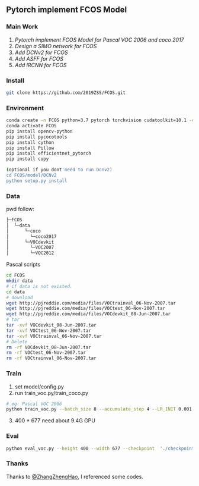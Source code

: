 ## Pytorch implement FCOS Model

###  Main Work

1. *Pytorch implement FCOS Model for Pascal VOC 2006 and coco 2017*
2. *Design a SIMO network for FCOS*
3. *Add DCNv2 for FCOS*
4. *Add ASFF for FCOS*
5. *Add IRCNN for FCOS*

### Install  

```bash
git clone https://github.com/2019ZSS/FCOS.git
```

### Environment

```bash
conda create -n FCOS python=3.7 pytorch torchvision cudatoolkit=10.1 -c pytorch
conda activate FCOS
pip install opencv-python
pip install pycocotools
pip install cython
pip install Pillow
pip install efficientnet_pytorch
pip install cupy

(optional if you dont'need to run Dcnv2)
cd FCOS/model/DCNv2
python setup.py install
```

### Data

pwd follow:

```bash
├─FCOS
│  └─data
│      └─coco
│        └─coco2017
│      └─VOCdevkit
│        └─VOC2007
│        └─VOC2012
```

Pascal scripts

```bash
cd FCOS
mkdir data
# if data is not existed.
cd data
# download
wget http://pjreddie.com/media/files/VOCtrainval_06-Nov-2007.tar
wget http://pjreddie.com/media/files/VOCtest_06-Nov-2007.tar
wget http://pjreddie.com/media/files/VOCdevkit_08-Jun-2007.tar
# tar
tar -xvf VOCdevkit_08-Jun-2007.tar
tar -xvf VOCtest_06-Nov-2007.tar
tar -xvf VOCtrainval_06-Nov-2007.tar
# Delete 
rm -rf VOCdevkit_08-Jun-2007.tar
rm -rf VOCtest_06-Nov-2007.tar
rm -rf VOCtrainval_06-Nov-2007.tar
```

### Train

1. set model/config.py
2. run train_voc.py/train_coco.py

```bash
# eg: Pascal VOC 2006
python train_voc.py --batch_size 8 --accumulate_step 4 --LR_INIT 0.001 --height 400 --width 667 --interval 1 --saved_path './checkpoint/base' --epochs 50
```

3. 400 * 677 need about 9.4G GPU

### Eval

```bash
python eval_voc.py --height 400 --width 677 --checkpoint  './checkpoint/base/model_8_400_667_50.pth' --strict 0
```

### Thanks

Thanks to [@ZhangZhengHao](https://github.com/zhenghao977),  I referenced some codes.